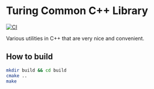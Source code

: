 # Turing Common C++ Library

[![CI](https://github.com/turing-db/turing-common/actions/workflows/ci.yml/badge.svg)](https://github.com/turing-db/turing-common/actions/workflows/ci.yml)

Various utilities in C++ that are very nice and convenient.

## How to build
```bash
mkdir build && cd build
cmake ..
make
```
